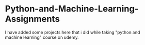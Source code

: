# Python-and-Machine-Learning-Assignments

I have added some projects here that i did while taking "python and machine learning" course on udemy.
